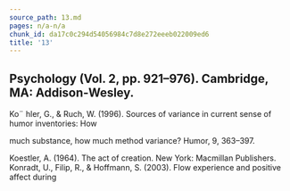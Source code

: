 ```yaml
---
source_path: 13.md
pages: n/a-n/a
chunk_id: da17c0c294d54056984c7d8e272eeeb022009ed6
title: '13'
---
```

## Psychology (Vol. 2, pp. 921–976). Cambridge, MA: Addison-Wesley.

Ko¨ hler, G., & Ruch, W. (1996). Sources of variance in current sense of humor inventories: How

much substance, how much method variance? Humor, 9, 363–397.

Koestler, A. (1964). The act of creation. New York: Macmillan Publishers. Konradt, U., Filip, R., & Hoffmann, S. (2003). Flow experience and positive affect during
